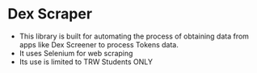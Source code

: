 # Dex Scraper
- This library is built for automating the process of obtaining data from apps like Dex Screener to process Tokens data.
- It uses Selenium for web scraping
- Its use is limited to TRW Students ONLY
